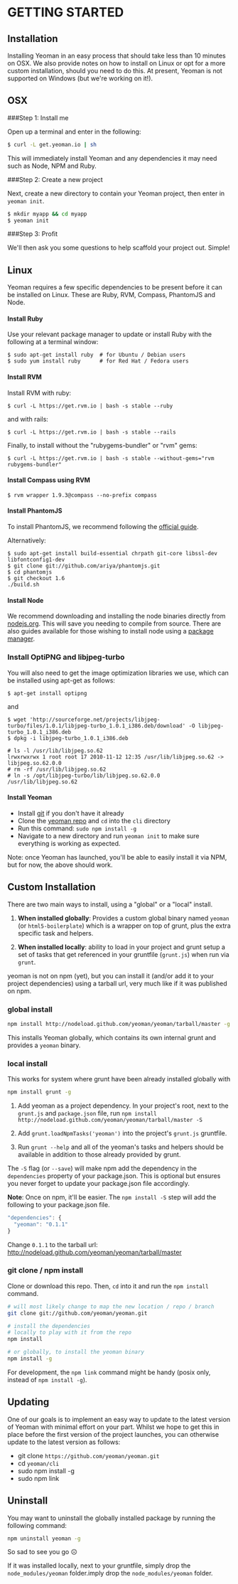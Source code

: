 # GETTING STARTED

## Installation

Installing Yeoman in an easy process that should take less than 10 minutes on OSX. We also provide notes on how to install on Linux or opt for a more custom installation, should you need to do this. At present, Yeoman is not supported on Windows (but we're working on it!).

## OSX

###Step 1: Install me

Open up a terminal and enter in the following:

```sh
$ curl -L get.yeoman.io | sh
```

This will immediately install Yeoman and any dependencies it may need such as Node, NPM and Ruby.

###Step 2: Create a new project

Next, create a new directory to contain your Yeoman project, then enter in `yeoman init`.

```sh
$ mkdir myapp && cd myapp
$ yeoman init
```

###Step 3: Profit

We'll then ask you some questions to help scaffold your project out. Simple!

## Linux

Yeoman requires a few specific dependencies to be present before it can be installed on Linux. These are Ruby, RVM, Compass, PhantomJS and Node.

#### Install Ruby

Use your relevant package manager to update or install Ruby with the following at a terminal window:

```shell
$ sudo apt-get install ruby  # for Ubuntu / Debian users
$ sudo yum install ruby      # for Red Hat / Fedora users
```

#### Install RVM

Install RVM with ruby:

```shell
$ curl -L https://get.rvm.io | bash -s stable --ruby
```

and with rails:

```shell
$ curl -L https://get.rvm.io | bash -s stable --rails
```

Finally, to install without the "rubygems-bundler" or "rvm" gems:

```shell
$ curl -L https://get.rvm.io | bash -s stable --without-gems="rvm rubygems-bundler"
```

#### Install Compass using RVM

```shell
$ rvm wrapper 1.9.3@compass --no-prefix compass
```

#### Install PhantomJS

To install PhantomJS, we recommend following the [official guide](http://phantomjs.org/download.html#linux).

Alternatively:

```shell
$ sudo apt-get install build-essential chrpath git-core libssl-dev libfontconfig1-dev
$ git clone git://github.com/ariya/phantomjs.git
$ cd phantomjs
$ git checkout 1.6
./build.sh
```

#### Install Node

We recommend downloading and installing the node binaries directly from [nodejs.org](http://nodejs.org/download/).
This will save you needing to compile from source. There are also guides available for those wishing to install node
using a [package manager](https://github.com/joyent/node/wiki/Installing-Node.js-via-package-manager).

### Install OptiPNG and libjpeg-turbo

You will also need to get the image optimization libraries we use, which can be installed using apt-get as follows:

```shell
$ apt-get install optipng
```
and

```shell
$ wget 'http://sourceforge.net/projects/libjpeg-turbo/files/1.0.1/libjpeg-turbo_1.0.1_i386.deb/download' -O libjpeg-turbo_1.0.1_i386.deb
$ dpkg -i libjpeg-turbo_1.0.1_i386.deb

# ls -l /usr/lib/libjpeg.so.62
lrwxrwxrwx 1 root root 17 2010-11-12 12:35 /usr/lib/libjpeg.so.62 -> libjpeg.so.62.0.0
# rm -rf /usr/lib/libjpeg.so.62
# ln -s /opt/libjpeg-turbo/lib/libjpeg.so.62.0.0 /usr/lib/libjpeg.so.62
```


#### Install Yeoman

* Install [git](http://git-scm.com/book/en/Getting-Started-Installing-Git) if you don't have it already
* Clone the [yeoman repo](https://github.com/yeoman/yeoman/) and `cd` into the `cli` directory
* Run this command: `sudo npm install -g`
* Navigate to a new directory and run `yeoman init` to make sure everything is working as expected.

Note: once Yeoman has launched, you'll be able to easily install it via NPM, but for now, the above
should work.



## Custom Installation

There are two main ways to install, using a "global" or a "local" install.

1. **When installed globally**: Provides a custom global binary named `yeoman`
(or `html5-boilerplate`) which is a wrapper on top of grunt, plus the extra
specific task and helpers.

2. **When installed locally**: ability to load in your project and grunt setup a
set of tasks that get referenced in your gruntfile (`grunt.js`) when run via `grunt`.

yeoman is not on npm (yet), but you can install it (and/or add it to
your project dependencies) using a tarball url, very much like if it was published
on npm.


### global install

```sh
npm install http://nodeload.github.com/yeoman/yeoman/tarball/master -g
```

This installs Yeoman globally, which contains its own internal grunt and
provides a `yeoman` binary.


### local install

This works for system where grunt have been already installed globally with

```sh
npm install grunt -g
```

1. Add yeoman as a project dependency. In your project's root,
next to the `grunt.js` and `package.json` file, run `npm install
http://nodeload.github.com/yeoman/yeoman/tarball/master -S`

2. Add `grunt.loadNpmTasks('yeoman')` into the project's `grunt.js` gruntfile.

3. Run `grunt --help` and all of the yeoman's tasks and helpers
should be available in addition to those already provided by grunt.

The `-S` flag (or `--save`) will make npm add the dependency in the
`dependencies` property of your package.json. This is optional but ensures you
never forget to update your package.json file accordingly.

**Note**: Once on npm, it'll be easier. The `npm install -S` step will add the
following to your package.json file.

```js
"dependencies": {
  "yeoman": "0.1.1"
}
```

Change `0.1.1` to the tarball url: http://nodeload.github.com/yeoman/yeoman/tarball/master

### git clone / npm install

Clone or download this repo. Then, `cd` into it and run the `npm
install` command.

```sh
# will most likely change to map the new location / repo / branch
git clone git://github.com/yeoman/yeoman.git

# install the dependencies
# locally to play with it from the repo
npm install

# or globally, to install the yeoman binary
npm install -g
```

For development, the `npm link` command might be handy (posix only, instead of
`npm install -g`).


## Updating

One of our goals is to implement an easy way to update to the latest version of Yeoman with minimal effort
on your part. Whilst we hope to get this in place before the first version of the project launches, you can
otherwise update to the latest version as follows:

* git clone `https://github.com/yeoman/yeoman.git`
* cd `yeoman/cli`
* sudo npm install -g
* sudo npm link


## Uninstall

You may want to uninstall the globally installed package by running the
following command:

```sh
npm uninstall yeoman -g
```

So sad to see you go ☹

If it was installed locally, next to your gruntfile, simply drop the
`node_modules/yeoman` folder.imply drop the
`node_modules/yeoman` folder.